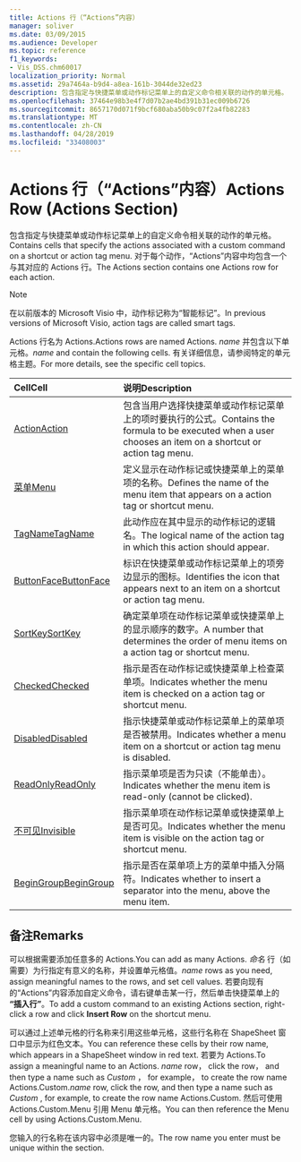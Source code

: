 ```yaml
---
title: Actions 行（“Actions”内容）
manager: soliver
ms.date: 03/09/2015
ms.audience: Developer
ms.topic: reference
f1_keywords:
- Vis_DSS.chm60017
localization_priority: Normal
ms.assetid: 29a7464a-b9d4-a8ea-161b-3044de32ed23
description: 包含指定与快捷菜单或动作标记菜单上的自定义命令相关联的动作的单元格。 对于每个动作，“Actions”内容中均包含一个与其对应的 Actions 行。
ms.openlocfilehash: 37464e98b3e4f7d07b2ae4bd391b31ec009b6726
ms.sourcegitcommit: 8657170d071f9bcf680aba50b9c07f2a4fb82283
ms.translationtype: MT
ms.contentlocale: zh-CN
ms.lasthandoff: 04/28/2019
ms.locfileid: "33408003"
---
```

# <a name="actions-row-actions-section"></a><span data-ttu-id="c2530-104">Actions 行（“Actions”内容）</span><span class="sxs-lookup"><span data-stu-id="c2530-104">Actions Row (Actions Section)</span></span>

<span data-ttu-id="c2530-105">包含指定与快捷菜单或动作标记菜单上的自定义命令相关联的动作的单元格。</span><span class="sxs-lookup"><span data-stu-id="c2530-105">Contains cells that specify the actions associated with a custom command on a shortcut or action tag menu.</span></span> <span data-ttu-id="c2530-106">对于每个动作，“Actions”内容中均包含一个与其对应的 Actions 行。</span><span class="sxs-lookup"><span data-stu-id="c2530-106">The Actions section contains one Actions row for each action.</span></span>
  
> [!NOTE]
> <span data-ttu-id="c2530-107">在以前版本的 Microsoft Visio 中，动作标记称为“智能标记”。</span><span class="sxs-lookup"><span data-stu-id="c2530-107">In previous versions of Microsoft Visio, action tags are called smart tags.</span></span> 
  
<span data-ttu-id="c2530-108">Actions 行名为 Actions.</span><span class="sxs-lookup"><span data-stu-id="c2530-108">Actions rows are named Actions.</span></span> <span data-ttu-id="c2530-109">*name*  并包含以下单元格。</span><span class="sxs-lookup"><span data-stu-id="c2530-109">*name*  and contain the following cells.</span></span> <span data-ttu-id="c2530-110">有关详细信息，请参阅特定的单元格主题。</span><span class="sxs-lookup"><span data-stu-id="c2530-110">For more details, see the specific cell topics.</span></span> 
  
|<span data-ttu-id="c2530-111">**Cell**</span><span class="sxs-lookup"><span data-stu-id="c2530-111">**Cell**</span></span>|<span data-ttu-id="c2530-112">**说明**</span><span class="sxs-lookup"><span data-stu-id="c2530-112">**Description**</span></span>|
|:-----|:-----|
|[<span data-ttu-id="c2530-113">Action</span><span class="sxs-lookup"><span data-stu-id="c2530-113">Action</span></span>](action-cell-actions-section.md) <br/> |<span data-ttu-id="c2530-114">包含当用户选择快捷菜单或动作标记菜单上的项时要执行的公式。</span><span class="sxs-lookup"><span data-stu-id="c2530-114">Contains the formula to be executed when a user chooses an item on a shortcut or action tag menu.</span></span>  <br/> |
|[<span data-ttu-id="c2530-115">菜单</span><span class="sxs-lookup"><span data-stu-id="c2530-115">Menu</span></span>](menu-cell-actions-section.md) <br/> |<span data-ttu-id="c2530-116">定义显示在动作标记或快捷菜单上的菜单项的名称。</span><span class="sxs-lookup"><span data-stu-id="c2530-116">Defines the name of the menu item that appears on a action tag or shortcut menu.</span></span>  <br/> |
|[<span data-ttu-id="c2530-117">TagName</span><span class="sxs-lookup"><span data-stu-id="c2530-117">TagName</span></span>](tagname-cell-actions-section.md) <br/> |<span data-ttu-id="c2530-118">此动作应在其中显示的动作标记的逻辑名。</span><span class="sxs-lookup"><span data-stu-id="c2530-118">The logical name of the action tag in which this action should appear.</span></span>  <br/> |
|[<span data-ttu-id="c2530-119">ButtonFace</span><span class="sxs-lookup"><span data-stu-id="c2530-119">ButtonFace</span></span>](buttonface-cell-actions-section.md) <br/> |<span data-ttu-id="c2530-120">标识在快捷菜单或动作标记菜单上的项旁边显示的图标。</span><span class="sxs-lookup"><span data-stu-id="c2530-120">Identifies the icon that appears next to an item on a shortcut or action tag menu.</span></span>  <br/> |
|[<span data-ttu-id="c2530-121">SortKey</span><span class="sxs-lookup"><span data-stu-id="c2530-121">SortKey</span></span>](sortkey-cell-actions-section.md) <br/> |<span data-ttu-id="c2530-122">确定菜单项在动作标记菜单或快捷菜单上的显示顺序的数字。</span><span class="sxs-lookup"><span data-stu-id="c2530-122">A number that determines the order of menu items on a action tag or shortcut menu.</span></span>  <br/> |
|[<span data-ttu-id="c2530-123">Checked</span><span class="sxs-lookup"><span data-stu-id="c2530-123">Checked</span></span>](checked-cell-actions-section.md) <br/> |<span data-ttu-id="c2530-124">指示是否在动作标记或快捷菜单上检查菜单项。</span><span class="sxs-lookup"><span data-stu-id="c2530-124">Indicates whether the menu item is checked on a action tag or shortcut menu.</span></span>  <br/> |
|[<span data-ttu-id="c2530-125">Disabled</span><span class="sxs-lookup"><span data-stu-id="c2530-125">Disabled</span></span>](disabled-cell-actions-section.md) <br/> |<span data-ttu-id="c2530-126">指示快捷菜单或动作标记菜单上的菜单项是否被禁用。</span><span class="sxs-lookup"><span data-stu-id="c2530-126">Indicates whether a menu item on a shortcut or action tag menu is disabled.</span></span>  <br/> |
|[<span data-ttu-id="c2530-127">ReadOnly</span><span class="sxs-lookup"><span data-stu-id="c2530-127">ReadOnly</span></span>](readonly-cell-actions-section.md) <br/> |<span data-ttu-id="c2530-128">指示菜单项是否为只读（不能单击）。</span><span class="sxs-lookup"><span data-stu-id="c2530-128">Indicates whether the menu item is read-only (cannot be clicked).</span></span>  <br/> |
|[<span data-ttu-id="c2530-129">不可见</span><span class="sxs-lookup"><span data-stu-id="c2530-129">Invisible</span></span>](invisible-cell-actions-section.md) <br/> |<span data-ttu-id="c2530-130">指示菜单项在动作标记菜单或快捷菜单上是否可见。</span><span class="sxs-lookup"><span data-stu-id="c2530-130">Indicates whether the menu item is visible on the action tag or shortcut menu.</span></span>  <br/> |
|[<span data-ttu-id="c2530-131">BeginGroup</span><span class="sxs-lookup"><span data-stu-id="c2530-131">BeginGroup</span></span>](begingroup-cell-actions-section.md) <br/> |<span data-ttu-id="c2530-132">指示是否在菜单项上方的菜单中插入分隔符。</span><span class="sxs-lookup"><span data-stu-id="c2530-132">Indicates whether to insert a separator into the menu, above the menu item.</span></span>  <br/> |
   
## <a name="remarks"></a><span data-ttu-id="c2530-133">备注</span><span class="sxs-lookup"><span data-stu-id="c2530-133">Remarks</span></span>

 <span data-ttu-id="c2530-134">可以根据需要添加任意多的 Actions.</span><span class="sxs-lookup"><span data-stu-id="c2530-134">You can add as many Actions.</span></span>  <span data-ttu-id="c2530-135">*命名*  行（如需要）为行指定有意义的名称，并设置单元格值。</span><span class="sxs-lookup"><span data-stu-id="c2530-135">*name*  rows as you need, assign meaningful names to the rows, and set cell values.</span></span> <span data-ttu-id="c2530-136">若要向现有的“Actions”内容添加自定义命令，请右键单击某一行，然后单击快捷菜单上的 **“插入行”**。</span><span class="sxs-lookup"><span data-stu-id="c2530-136">To add a custom command to an existing Actions section, right-click a row and click **Insert Row** on the shortcut menu.</span></span> 
  
<span data-ttu-id="c2530-137">可以通过上述单元格的行名称来引用这些单元格，这些行名称在 ShapeSheet 窗口中显示为红色文本。</span><span class="sxs-lookup"><span data-stu-id="c2530-137">You can reference these cells by their row name, which appears in a ShapeSheet window in red text.</span></span> <span data-ttu-id="c2530-138">若要为 Actions.</span><span class="sxs-lookup"><span data-stu-id="c2530-138">To assign a meaningful name to an Actions.</span></span> <span data-ttu-id="c2530-139">*name*  row， click the row， and then type a name such as  *Custom*  ， for example， to create the row name Actions.Custom.</span><span class="sxs-lookup"><span data-stu-id="c2530-139">*name*  row, click the row, and then type a name such as  *Custom*  , for example, to create the row name Actions.Custom.</span></span> <span data-ttu-id="c2530-140">然后可使用 Actions.Custom.Menu 引用 Menu 单元格。</span><span class="sxs-lookup"><span data-stu-id="c2530-140">You can then reference the Menu cell by using Actions.Custom.Menu.</span></span> 
  
<span data-ttu-id="c2530-141">您输入的行名称在该内容中必须是唯一的。</span><span class="sxs-lookup"><span data-stu-id="c2530-141">The row name you enter must be unique within the section.</span></span>
  

